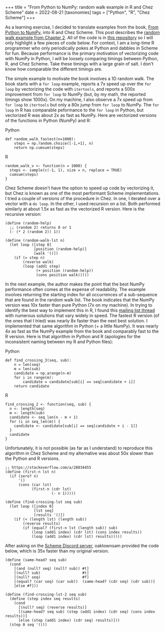 +++
title = "From Python to NumPy: random walk example in R and Chez Scheme"
date = 2022-08-21
[taxonomies]
tags = ["Python", "R", "Chez Scheme"]
+++

As a learning exercise, I decided to translate examples from the book, [From Python to NumPy](https://www.labri.fr/perso/nrougier/from-python-to-numpy/), into R and Chez Scheme. This post describes the [random walk example from Chapter 2](https://www.labri.fr/perso/nrougier/from-python-to-numpy/#simple-example). All of the code is in [this repository](https://github.com/hinkelman/from-python-to-numpy) so I will only highlight a few pieces of code below. For context, I am a long-time R programmer who only periodically pokes at Python and dabbles in Scheme for fun. Because performance is the primary motivation of vectorizing code with NumPy in Python, I will be loosely comparing timings between Python, R, and Chez Scheme. Take these timings with a large grain of salt. I don't know how comparable the different timings are.

<!-- more -->

The simple example to motivate the book involves a 1D random walk. The book starts with a `for loop` example, reports a 7x speed up over the `for loop` by vectorizing the code with `itertools`, and reports a 500x improvement from `for loop` to NumPy (but, by my math, the reported timings show 1000x). On my machine, I also observe a 7x speed up from `for loop` to `itertools` but only a 80x jump from `for loop` to NumPy. The `for loop` in R has comparable peformance to the `for loop` in Python, but vectorized R was about 2x as fast as NumPy. Here are vectorized versions of the functions in Python (NumPy) and R:

Python
```
def random_walk_fastest(n=1000):
    steps = np.random.choice([-1,+1], n)
    return np.cumsum(steps)
```

R
```
random_walk_v <- function(n = 1000) {
  steps <- sample(c(-1, 1), size = n, replace = TRUE)
  cumsum(steps)
}
```

Chez Scheme doesn't have the option to speed up code by vectorizing it, but Chez is known as one of the most performant Scheme implementations. I tried a couple of versions of the procedure in Chez. In one, I iterated over a vector with a `do loop`. In the other, I used recursion on a list. Both performed similarly at about 1.5x as fast as the vectorized R version. Here is the recursive version:

```
(define (random-help)
  ;; (random 2) returns 0 or 1
  (- (* 2 (random 2)) 1))

(define (random-walk-lst n)
  (let loop ([step 0]
             [position (random-help)]
             [walk '()])
    (if (= step n)
        (reverse walk)
        (loop (add1 step)
              (+ position (random-help))
              (cons position walk)))))
```

In the next example, the author makes the point that the best NumPy performance often comes at the expense of readability. The example involves returning the starting index for all occurrences of a sub-sequence that are found in the random walk list. The book indicates that the NumPy version was 10x faster than pure Python (7x on my machine). In trying to identify the best way to implement this in R, I found this [mailing list thread](https://stat.ethz.ch/pipermail/r-help/2012-February/303756.html) with numerous solutions that vary widely in speed. The fastest R version (of the ones that I tried) was nearly 8x faster than the next best solution. I implemented that same algorithm in Python (+ a little NumPy). It was nearly 4x as fast as the NumPy example from the book and comparably fast to the R version. Here is that algorithm in Python and R (apologies for the inconsistent naming between my R and Python files):

Python
```
def find_crossing_3(seq, sub):
    n = len(seq)
    m = len(sub)
    candidate = np.arange(n-m)
    for i in range(m):
        candidate = candidate[sub[i] == seq[candidate + i]]
    return candidate
```

R
```
find_crossing_2 <- function(seq, sub) {
  n <- length(seq)
  m <- length(sub)
  candidate <- seq_len(n - m + 1)
  for (i in seq_len(m)) {
    candidate <- candidate[sub[i] == seq[candidate + i - 1]]
  }
  candidate
}
```

Unfortunately, it is not possible (as far as I understand) to reproduce this algorithm in Chez Scheme and my alternative was about 50x slower than the Python and R versions.

```
;; https://stackoverflow.com/a/28034455
(define (first-n lst n)
  (if (zero? n)            
      '()                
      (cons (car lst)         
            (first-n (cdr lst)    
                     (- n 1)))))

(define (find-crossing-lst seq sub)
  (let loop ([index 0]
             [lst seq]
             [results '()])
    (if (< (length lst) (length sub))
        (reverse results)
        (if (equal? (first-n lst (length sub)) sub)
            (loop (add1 index) (cdr lst) (cons index results))
            (loop (add1 index) (cdr lst) results)))))
```

After asking on the [Scheme Discord server](https://discord.gg/8zjfdtj4), oaktownsam provided the code below, which is 35x faster than my original version. 

```
(define (same-head? seq sub)
  (cond
    [(and (null? seq) (null? sub)) #t]
    [(null? sub)                   #t]
    [(null? seq)                   #f]
    [(equal? (car seq) (car sub))  (same-head? (cdr seq) (cdr sub))]
    [else #f]))

(define (find-crossing-lst-2 seq sub)
  (define (step index seq results)
    (cond
      [(null? seq) (reverse results)]
      [(same-head? seq sub) (step (add1 index) (cdr seq) (cons index results))]
      [else (step (add1 index) (cdr seq) results)]))
  (step 0 seq '()))
```
